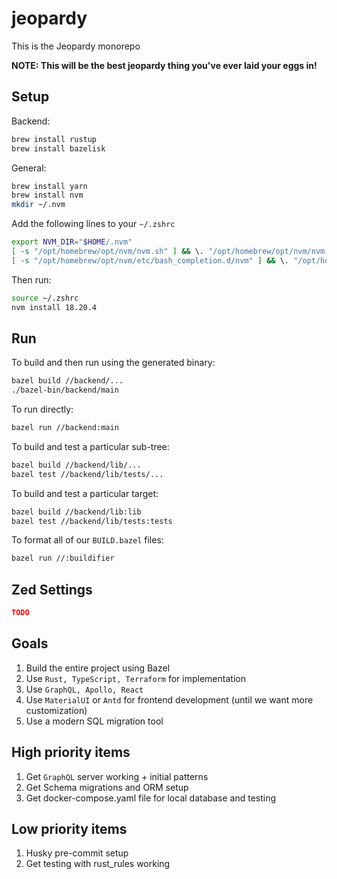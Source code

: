 # jeopardy
This is the Jeopardy monorepo

**NOTE: This will be the best jeopardy thing you've ever laid your eggs in!**

## Setup
Backend:
```sh
brew install rustup
brew install bazelisk
```

General:
```sh
brew install yarn
brew install nvm
mkdir ~/.nvm
```

Add the following lines to your `~/.zshrc`
```sh
export NVM_DIR="$HOME/.nvm"
[ -s "/opt/homebrew/opt/nvm/nvm.sh" ] && \. "/opt/homebrew/opt/nvm/nvm.sh"  # This loads nvm
[ -s "/opt/homebrew/opt/nvm/etc/bash_completion.d/nvm" ] && \. "/opt/homebrew/opt/nvm/etc/bash_completion.d/nvm"  # This loads nvm bash_completion
```

Then run:
```sh
source ~/.zshrc
nvm install 18.20.4
```

## Run
To build and then run using the generated binary:
```sh
bazel build //backend/...
./bazel-bin/backend/main
```

To run directly:
```sh
bazel run //backend:main
```

To build and test a particular sub-tree:
```sh
bazel build //backend/lib/...
bazel test //backend/lib/tests/...
```

To build and test a particular target:
```sh
bazel build //backend/lib:lib
bazel test //backend/lib/tests:tests
```

To format all of our `BUILD.bazel` files:
```sh
bazel run //:buildifier
```

## Zed Settings
```json
TODO
```

## Goals
1. Build the entire project using Bazel
2. Use `Rust, TypeScript, Terraform` for implementation
3. Use `GraphQL, Apollo, React`
4. Use `MaterialUI` or `Antd` for frontend development (until we want more customization)
5. Use a modern SQL migration tool

## High priority items
1. Get `GraphQL` server working + initial patterns
2. Get Schema migrations and ORM setup
3. Get docker-compose.yaml file for local database and testing

## Low priority items
1. Husky pre-commit setup
2. Get testing with rust_rules working
